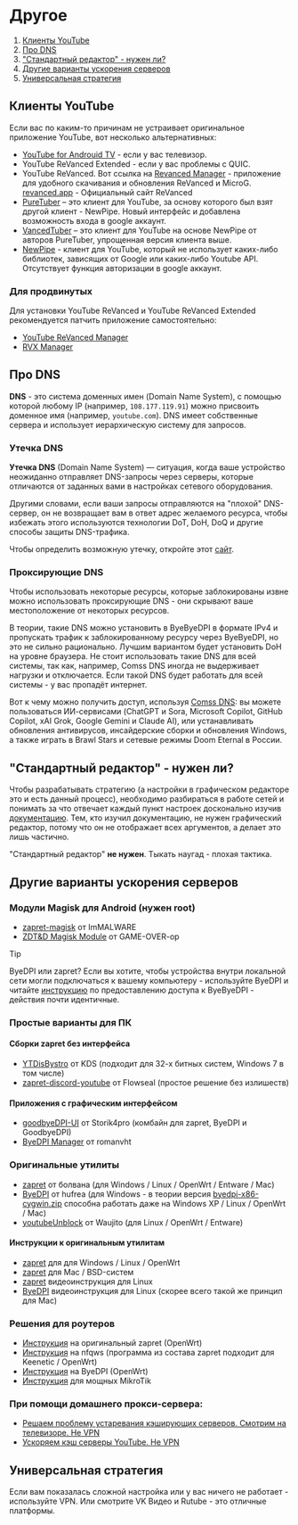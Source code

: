 # Другое

1. [Клиенты YouTube](#клиенты)
2. [Про DNS](#dns)
3. ["Стандартный редактор" - нужен ли?](#ui-editor)
4. [Другие варианты ускорения серверов](#other-options)
5. [Универсальная стратегия](#universal)

## <a id="клиенты">Клиенты YouTube</a>


Если вас по каким-то причинам не устраивает оригинальное приложение YouTube, вот несколько альтернативных:

- [YouTube for Androuid TV](https://play.google.com/store/apps/details?id=com.google.android.youtube.tv) - если у вас телевизор.
- YouTube ReVanced Extended - если у вас проблемы с QUIC.
- YouTube ReVanced. Вот ссылка на [Revanced Manager](https://revanced.net/revanced-manager) - приложение для удобного скачивания и обновления ReVanced и MicroG. [revanced.app](https://revanced.app/) - Официальный сайт ReVanced
- [PureTuber](https://play.google.com/store/apps/details?id=free.tube.premium.advanced.tuber) – это клиент для YouTube, за основу которого был взят другой клиент - NewPipe. Новый интерфейс и добавлена возможность входа в google аккаунт.
- [VancedTuber](https://vanced-official.com/) – это клиент для YouTube на основе NewPipe от авторов PureTuber, упрощенная версия клиента выше.
- [NewPipe](https://github.com/TeamNewPipe/NewPipe/releases) -  клиент для YouTube, который не использует каких-либо библиотек, зависящих от Google или каких-либо Youtube API. Отсутствует функция авторизации в google аккаунт.

### Для продвинутых

Для установки YouTube ReVanced и YouTube ReVanced Extended рекомендуется патчить приложение самостоятельно:

- [YouTube ReVanced Manager](https://github.com/ReVanced/revanced-manager)
- [RVX Manager](https://github.com/inotia00/revanced-manager)

## <a id="dns">Про DNS</a>

**DNS** - это система доменных имен (Domain Name System), с помощью которой любому IP (например, `108.177.119.91`) можно присвоить доменное имя (например, `youtube.com`). DNS имеет собственные сервера и использует иерархическую систему для запросов.

### Утечка DNS

**Утечка DNS** (Domain Name System) — ситуация, когда ваше устройство неожиданно отправляет DNS-запросы через серверы, которые отличаются от заданных вами в настройках сетевого оборудования.

Другими словами, если ваши запросы отправляются на "плохой" DNS-сервер, он не возвращает вам в ответ адрес желаемого ресурса, чтобы избежать этого используются технологии DoT, DoH, DoQ и другие способы защиты DNS-трафика.

Чтобы определить возможную утечку, откройте этот [сайт](https://browserleaks.com/dns).

### <a id="proxy-dns">Проксирующие DNS</a>

Чтобы использовать некоторые ресурсы, которые заблокированы извне можно использовать проксирующие DNS - они скрывают ваше местоположение от некоторых ресурсов.

В теории, такие DNS можно установить в ByeByeDPI в формате IPv4 и пропускать трафик к заблокированному ресурсу через ByeByeDPI, но это не сильно рационально. Лучшим вариантом будет установить DoH на уровне браузера. Не стоит использовать такие DNS для всей системы, так как, например, Comss DNS иногда не выдерживает нагрузки и отключается. Если такой DNS будет работать для всей системы - у вас пропадёт интернет.

Вот к чему можно получить доступ, используя  [Comss DNS](https://www.comss.ru/page.php?id=7315): вы можете пользоваться ИИ-сервисами (ChatGPT и Sora, Microsoft Copilot, GitHub Copilot, xAI Grok, Google Gemini и Claude AI), или устанавливать обновления антивирусов, инсайдерские сборки и обновления Windows, а также играть в Brawl Stars и сетевые режимы Doom Eternal в России.

## <a id="ui-editor">"Стандартный редактор" - нужен ли?</a>

Чтобы разрабатывать стратегию (а настройки в графическом редакторе это и есть данный процесс), необходимо разбираться в работе сетей и понимать за что отвечает каждый пункт настроек досконально изучив [документацию](https://github.com/hufrea/byedpi). Тем, кто изучил документацию, не нужен графический редактор, потому что он не отображает всех аргументов, а делает это лишь частично.

"Стандартный редактор" **не нужен**. Тыкать наугад - плохая тактика.

## <a id="other-options">Другие варианты ускорения серверов</a>

### Модули Magisk для Android (нужен root)

- [zapret-magisk](https://github.com/ImMALWARE/zapret-magisk) от ImMALWARE
- [ZDT&D Magisk Module](https://github.com/GAME-OVER-op/ZDT-D) от GAME-OVER-op

> [!TIP]
> ByeDPI или zapret? Если вы хотите, чтобы устройства внутри локальной сети могли подключаться к вашему компьютеру - используйте ByeDPI и читайте [инструкцию](features.md#раздача) по предоставлению доступа к ByeByeDPI - действия почти идентичные.

### Простые варианты для ПК

#### Сборки **zapret** без интерфейса

- [YTDisBystro](https://ntc.party/t/%D1%81%D0%B1%D0%BE%D1%80%D0%BA%D0%B0-ytdisbystro-%D0%BD%D0%B0-%D0%BE%D1%81%D0%BD%D0%BE%D0%B2%D0%B5-zapret-%D0%B4%D0%BB%D1%8F-windows-%D0%BE%D0%B1%D1%81%D1%83%D0%B6%D0%B4%D0%B5%D0%BD%D0%B8%D0%B5/13251) от KDS (подходит для 32-х битных систем, Windows 7 в том числе)
- [zapret-discord-youtube](https://github.com/Flowseal/zapret-discord-youtube) от Flowseal (простое решение без излишеств)

#### Приложения с графическим интерфейсом

- [goodbyeDPI-UI](https://github.com/Storik4pro/goodbyeDPI-UI) от Storik4pro (комбайн для zapret, ByeDPI и GoodbyeDPI)
- [ByeDPI Manager](https://github.com/romanvht/bdmanager/releases) от romanvht

### Оригинальные утилиты

- [zapret](https://github.com/bol-van/zapret) от болвана (для Windows / Linux / OpenWrt / Entware / Mac)
- [ByeDPI](https://github.com/hufrea/byedpi) от hufrea (для Windows - в теории версия [byedpi-x86-cygwin.zip](https://github.com/hufrea/byedpi/issues/219#issuecomment-2559707231) способна работать даже на Windows XP  / Linux / OpenWrt / Mac)
- [youtubeUnblock](https://github.com/Waujito/youtubeUnblock) от Waujito (для Linux / OpenWrt / Entware)

#### Инструкции к оригинальным утилитам

- [zapret](https://github.com/bol-van/zapret?tab=readme-ov-file#%D0%B1%D1%8B%D1%81%D1%82%D1%80%D1%8B%D0%B9-%D1%81%D1%82%D0%B0%D1%80%D1%82) для для Windows / Linux / OpenWrt
- [zapret](https://github.com/bol-van/zapret/blob/master/docs/bsd.md) для Mac / BSD-систем
- [zapret](https://www.youtube.com/watch?v=FdDC9R7gL-Y&t=53s) видеоинструкция для Linux
- [ByeDPI](https://youtu.be/zlWMp8IlGCU?si=xZ-xAlts09Atugvq) видеоинструкция для Linux (скорее всего такой же принцип для Mac)

### Решения для роутеров

- [Инструкция](https://github.com/bol-van/zapret/blob/master/docs/quick_start.md) на оригинальный zapret (OpenWrt)
- [Инструкция](https://github.com/Anonym-tsk/nfqws-keenetic) на nfqws (программа из состава zapret подходит для Keenetic / OpenWrt)
- [Инструкция](https://habr.com/ru/articles/856312/) на ByeDPI (OpenWrt)
- [Инструкция](https://habr.com/ru/articles/838452/) для мощных MikroTik

### При помощи домашнего прокси-сервера:

- [Решаем проблему устаревания кэширующих серверов. Смотрим на телевизоре. Не VPN](https://habr.com/ru/articles/870254/)
- [Ускоряем кэш серверы YouTube. Не VPN](https://habr.com/ru/articles/871460/)

## <a id="universal">Универсальная стратегия</a>

Если вам показалась сложной настройка или у вас ничего не работает - используйте VPN. Или смотрите VK Видео и Rutube - это отличные платформы.

